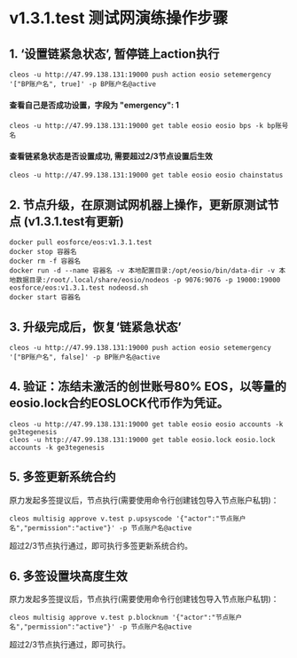 # v1.3.1.test 测试网演练操作步骤

## 1. ‘设置链紧急状态’, 暂停链上action执行
```shell
cleos -u http://47.99.138.131:19000 push action eosio setemergency '["BP账户名", true]' -p BP账户名@active
```
#### 查看自己是否成功设置，字段为 "emergency": 1
```shell
cleos -u http://47.99.138.131:19000 get table eosio eosio bps -k bp账号名
```
#### 查看链紧急状态是否设置成功, 需要超过2/3节点设置后生效
```shell
cleos -u http://47.99.138.131:19000 get table eosio eosio chainstatus
```

## 2. 节点升级，在原测试网机器上操作，更新原测试节点 (v1.3.1.test有更新)
```shell
docker pull eosforce/eos:v1.3.1.test
docker stop 容器名
docker rm -f 容器名
docker run -d --name 容器名 -v 本地配置目录:/opt/eosio/bin/data-dir -v 本地数据目录:/root/.local/share/eosio/nodeos -p 9076:9076 -p 19000:19000 eosforce/eos:v1.3.1.test nodeosd.sh
docker start 容器名
```
## 3. 升级完成后，恢复‘链紧急状态’
```shell
cleos -u http://47.99.138.131:19000 push action eosio setemergency '["BP账户名", false]' -p BP账户名@active
```


## 4. 验证：冻结未激活的创世账号80% EOS，以等量的eosio.lock合约EOSLOCK代币作为凭证。
```shell
cleos -u http://47.99.138.131:19000 get table eosio eosio accounts -k ge3tegenesis
cleos -u http://47.99.138.131:19000 get table eosio.lock eosio.lock accounts -k ge3tegenesis
```
## 5. 多签更新系统合约
原力发起多签提议后，节点执行(需要使用命令行创建钱包导入节点账户私钥)：
```shell
cleos multisig approve v.test p.upsyscode '{"actor":"节点账户名","permission":"active"}' -p 节点账户名@active
```
超过2/3节点执行通过，即可执行多签更新系统合约。

## 6. 多签设置块高度生效
原力发起多签提议后，节点执行(需要使用命令行创建钱包导入节点账户私钥)：
```shell
cleos multisig approve v.test p.blocknum '{"actor":"节点账户名","permission":"active"}' -p 节点账户名@active
```
超过2/3节点执行通过，即可执行。





